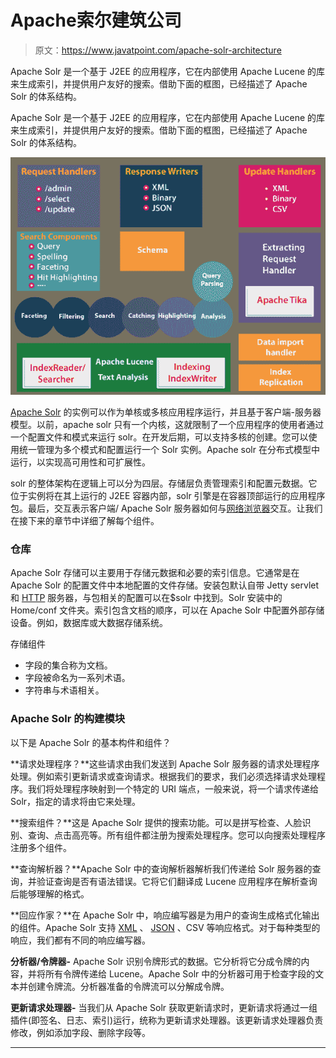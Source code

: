 # Apache索尔建筑公司

> 原文：<https://www.javatpoint.com/apache-solr-architecture>

Apache Solr 是一个基于 J2EE 的应用程序，它在内部使用 Apache Lucene 的库来生成索引，并提供用户友好的搜索。借助下面的框图，已经描述了 Apache Solr 的体系结构。

Apache Solr 是一个基于 J2EE 的应用程序，它在内部使用 Apache Lucene 的库来生成索引，并提供用户友好的搜索。借助下面的框图，已经描述了 Apache Solr 的体系结构。

![Apache Solr Architecture](img/cb81a9333528afc92137bd3ffd402ffa.png)

[Apache Solr](https://www.javatpoint.com/apache-solr) 的实例可以作为单核或多核应用程序运行，并且基于客户端-服务器模型。以前，apache solr 只有一个内核，这就限制了一个应用程序的使用者通过一个配置文件和模式来运行 solr。在开发后期，可以支持多核的创建。您可以使用统一管理为多个模式和配置运行一个 Solr 实例。Apache solr 在分布式模型中运行，以实现高可用性和可扩展性。

solr 的整体架构在逻辑上可以分为四层。存储层负责管理索引和配置元数据。它位于实例将在其上运行的 J2EE 容器内部，solr 引擎是在容器顶部运行的应用程序包。最后，交互表示客户端/ Apache Solr 服务器如何与[网络浏览器](https://www.javatpoint.com/browsers)交互。让我们在接下来的章节中详细了解每个组件。

### 仓库

Apache Solr 存储可以主要用于存储元数据和必要的索引信息。它通常是在 Apache Solr 的配置文件中本地配置的文件存储。安装包默认自带 Jetty servlet 和 [HTTP](https://www.javatpoint.com/http) 服务器，与包相关的配置可以在$solr 中找到。Solr 安装中的 Home/conf 文件夹。索引包含文档的顺序，可以在 Apache Solr 中配置外部存储设备。例如，数据库或大数据存储系统。

存储组件

*   字段的集合称为文档。
*   字段被命名为一系列术语。
*   字符串与术语相关。

### Apache Solr 的构建模块

以下是 Apache Solr 的基本构件和组件？

**请求处理程序？**这些请求由我们发送到 Apache Solr 服务器的请求处理程序处理。例如索引更新请求或查询请求。根据我们的要求，我们必须选择请求处理程序。我们将处理程序映射到一个特定的 URI 端点，一般来说，将一个请求传递给 Solr，指定的请求将由它来处理。

**搜索组件？**这是 Apache Solr 提供的搜索功能。可以是拼写检查、人脸识别、查询、点击高亮等。所有组件都注册为搜索处理程序。您可以向搜索处理程序注册多个组件。

**查询解析器？**Apache Solr 中的查询解析器解析我们传递给 Solr 服务器的查询，并验证查询是否有语法错误。它将它们翻译成 Lucene 应用程序在解析查询后能够理解的格式。

**回应作家？**在 Apache Solr 中，响应编写器是为用户的查询生成格式化输出的组件。Apache Solr 支持 [XML](https://www.javatpoint.com/xml-tutorial) 、 [JSON](https://www.javatpoint.com/json-tutorial) 、CSV 等响应格式。对于每种类型的响应，我们都有不同的响应编写器。

**分析器/令牌器-** Apache Solr 识别令牌形式的数据。它分析将它分成令牌的内容，并将所有令牌传递给 Lucene。Apache Solr 中的分析器可用于检查字段的文本并创建令牌流。分析器准备的令牌流可以分解成令牌。

**更新请求处理器-** 当我们从 Apache Solr 获取更新请求时，更新请求将通过一组插件(即签名、日志、索引)运行，统称为更新请求处理器。该更新请求处理器负责修改，例如添加字段、删除字段等。

* * *